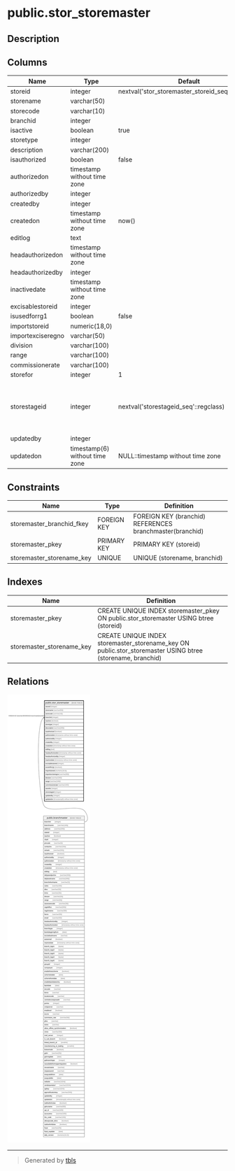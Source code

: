 # public.stor_storemaster

## Description

## Columns

| Name | Type | Default | Nullable | Children | Parents | Comment |
| ---- | ---- | ------- | -------- | -------- | ------- | ------- |
| storeid | integer | nextval('stor_storemaster_storeid_seq'::regclass) | false |  |  |  |
| storename | varchar(50) |  | true |  |  |  |
| storecode | varchar(10) |  | true |  |  |  |
| branchid | integer |  | true |  | [public.branchmaster](public.branchmaster.md) |  |
| isactive | boolean | true | false |  |  |  |
| storetype | integer |  | true |  |  |  |
| description | varchar(200) |  | true |  |  |  |
| isauthorized | boolean | false | false |  |  |  |
| authorizedon | timestamp without time zone |  | true |  |  |  |
| authorizedby | integer |  | true |  |  |  |
| createdby | integer |  | true |  |  |  |
| createdon | timestamp without time zone | now() | true |  |  |  |
| editlog | text |  | true |  |  |  |
| headauthorizedon | timestamp without time zone |  | true |  |  |  |
| headauthorizedby | integer |  | true |  |  |  |
| inactivedate | timestamp without time zone |  | true |  |  |  |
| excisablestoreid | integer |  | true |  |  |  |
| isusedforrg1 | boolean | false | true |  |  |  |
| importstoreid | numeric(18,0) |  | true |  |  |  |
| importexciseregno | varchar(50) |  | true |  |  |  |
| division | varchar(100) |  | true |  |  |  |
| range | varchar(100) |  | true |  |  |  |
| commissionerate | varchar(100) |  | true |  |  |  |
| storefor | integer | 1 | true |  |  |  |
| storestageid | integer | nextval('storestageid_seq'::regclass) | false |  |  | This is common auto generated id for both table. |
| updatedby | integer |  | true |  |  |  |
| updatedon | timestamp(6) without time zone | NULL::timestamp without time zone | true |  |  |  |

## Constraints

| Name | Type | Definition |
| ---- | ---- | ---------- |
| storemaster_branchid_fkey | FOREIGN KEY | FOREIGN KEY (branchid) REFERENCES branchmaster(branchid) |
| storemaster_pkey | PRIMARY KEY | PRIMARY KEY (storeid) |
| storemaster_storename_key | UNIQUE | UNIQUE (storename, branchid) |

## Indexes

| Name | Definition |
| ---- | ---------- |
| storemaster_pkey | CREATE UNIQUE INDEX storemaster_pkey ON public.stor_storemaster USING btree (storeid) |
| storemaster_storename_key | CREATE UNIQUE INDEX storemaster_storename_key ON public.stor_storemaster USING btree (storename, branchid) |

## Relations

![er](public.stor_storemaster.svg)

---

> Generated by [tbls](https://github.com/k1LoW/tbls)
